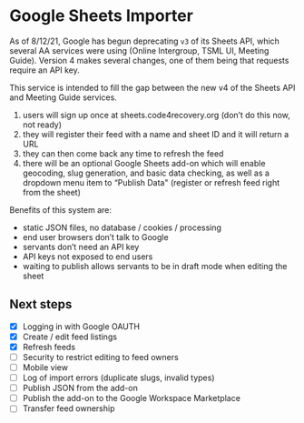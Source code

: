 # Google Sheets Importer

As of 8/12/21, Google has begun deprecating `v3` of its Sheets API, which several AA services were using (Online Intergroup, TSML UI, Meeting Guide). Version 4 makes several changes, one of them being that requests require an API key.

This service is intended to fill the gap between the new v4 of the Sheets API and Meeting Guide services.

1. users will sign up once at sheets.code4recovery.org (don’t do this now, not ready)
1. they will register their feed with a name and sheet ID and it will return a URL
1. they can then come back any time to refresh the feed
1. there will be an optional Google Sheets add-on which will enable geocoding, slug generation, and basic data checking, as well as a dropdown menu item to “Publish Data" (register or refresh feed right from the sheet)

Benefits of this system are:

-   static JSON files, no database / cookies / processing
-   end user browsers don’t talk to Google
-   servants don’t need an API key
-   API keys not exposed to end users
-   waiting to publish allows servants to be in draft mode when editing the sheet

## Next steps

-   [x] Logging in with Google OAUTH
-   [x] Create / edit feed listings
-   [x] Refresh feeds
-   [ ] Security to restrict editing to feed owners
-   [ ] Mobile view
-   [ ] Log of import errors (duplicate slugs, invalid types)
-   [ ] Publish JSON from the add-on
-   [ ] Publish the add-on to the Google Workspace Marketplace
-   [ ] Transfer feed ownership
